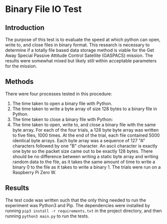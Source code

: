 # Binary File IO Test

## Introduction
The purpose of this test is to evaluate the speed at which python can open, write to, and close files in binary format.  This research is necessary to determine if a totally file based data storage method is viable for the Get Away Special Passive Attitude Control Satellite (GASPACS) mission.  The results were somewhat mixed but likely still within acceptable parameters for the mission.

## Methods
There were four processes tested in this procedure:
1. The time taken to open a binary file with Python.
2. The time taken to write a byte array of size 128 bytes to a binary file in Python.
3. The time taken to close a binary file with Python:
4. The time taken to open, write to, and close a binary file with the same byte array.
For each of the four trials, a 128 byte byte array was written to five files, 1000 times.  At the end of the trial, each file contained 5000 identical byte arrays.  Each byte array was a sequence of 127 "A" characters followed by one "B" character.  An ascii character is exactly one byte so the packet size came out to be exactly 128 bytes.  There should be no difference between writing a static byte array and writing random data to the file, as it takes the same amount of time to write a binary 0 to the file as it takes to write a binary 1. The trials were run on a Raspberry Pi Zero W.

## Results
The test code was written such that the only thing needed to run the experiment was Python3 and Pip.  The dependencies were installed by running `pip3 install -r requirements.txt` in the project directory, and then running `python3 main.py` to run the tests.  


